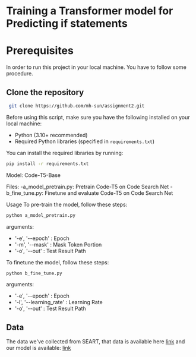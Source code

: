 # Training a Transformer model for Predicting if statements


# Prerequisites
In order to run this project in your local machine. You have to follow some procedure.
## Clone the repository
```bash
 git clone https://github.com/mh-sun/assignment2.git
```
Before using this script, make sure you have the following installed on your local machine:

- Python (3.10+ recommended)
- Required Python libraries (specified in `requirements.txt`)

You can install the required libraries by running:

```bash
pip install -r requirements.txt
```

Model: Code-T5-Base

Files:
-a_model_pretrain.py: Pretrain Code-T5 on Code Search Net
-b_fine_tune.py: Finetune and evaluate Code-T5 on Code Search Net

Usage
To pre-train the model, follow these steps:

```bash
python a_model_pretrain.py
```

arguments:
 - '-e', '--epoch' : Epoch
 - '-m', '--mask' : Mask Token Portion
 - '-o', '--out' : Test Result Path

 To finetune the model, follow these steps:

```bash
python b_fine_tune.py
```

arguments:
 - '-e', '--epoch' : Epoch
 - '-l', '--learning_rate' : Learning Rate
 - '-o', '--out' : Test Result Path

## Data
The data we've collected from SEART, that data is available here [link](https://drive.google.com/drive/folders/100X2rtYo3oV4Rt9cPjkDi3z2hU9_csr7?usp=sharing) and our model is available: [link](https://drive.google.com/drive/folders/1nPAh0l4rFAgXsQsad_D096EVVKozLuA2?usp=sharing)
